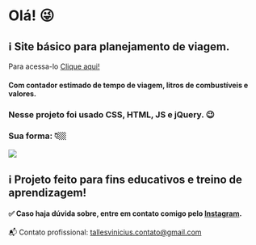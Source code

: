 # Olá! 😜 

## ℹ Site básico para planejamento de viagem.

<p>Para acessa-lo <a href="https://tallesvini.github.io/calculadora-viagem-js/">Clique aqui!</a></p>

#### Com contador estimado de tempo de viagem, litros de combustíveis e valores.

### Nesse projeto foi usado CSS, HTML, JS e jQuery. 😉

### Sua forma: 👇🏼

<img src="https://user-images.githubusercontent.com/90796934/140245482-6310745f-079b-41f0-95e9-5491713e9939.PNG">

## ℹ Projeto feito para fins educativos e treino de aprendizagem!

#### ✅ Caso haja dúvida sobre, entre em contato comigo pelo <a href="https://www.instagram.com/tallesvn_/" target="_blank">Instagram</a>.

📬 Contato profissional: tallesvinicius.contato@gmail.com
